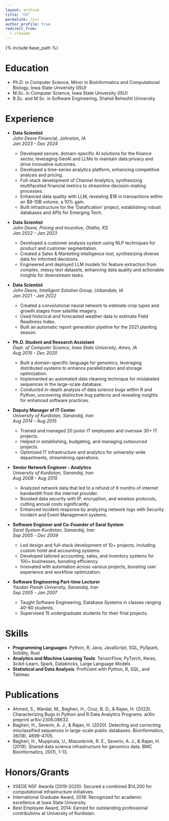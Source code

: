 ```yaml
---
layout: archive
title: "CV"
permalink: /cv/
author_profile: true
redirect_from:
  - /resume
---
```


{% include base_path %}

Education
======

* Ph.D. in Computer Science, Minor in Bioinformatics and Computational Biology, Iowa State University (ISU)
* M.Sc. in Computer Science, Iowa State University (ISU)
* B.Sc. and M.Sc. in Software Engineering, Shahid Beheshti University

Experience
======

* **Data Scientist**  
  *John Deere Financial, Johnston, IA*  
  *Jan 2023 - Dec 2024*  
  * Developed secure, domain-specific AI solutions for the finance sector, leveraging GenAI and LLMs to maintain data privacy and drive innovative outcomes.  
  * Developed a time-series analytics platform, enhancing competitive analysis and pricing.  
  * Full-stack development of Channel Analytics, synthesizing multifaceted financial metrics to streamline decision-making processes.  
  * Enhanced data quality with LLM, revealing $1B in transactions within an $8-10B volume, a 10% gain.  
  * Built infrastructure for the 'Datafication' project, establishing robust databases and APIs for Emerging Tech.

* **Data Scientist**  
  *John Deere, Pricing and Incentive, Olathe, KS*  
  *Jan 2022 - Jan 2023*  
  * Developed a customer analysis system using NLP techniques for product and customer segmentation.  
  * Created a Sales & Marketing intelligence tool, synthesizing diverse data for informed decisions.  
  * Engineered and deployed LLM models for feature extraction from complex, messy text datasets, enhancing data quality and actionable insights for downstream tasks.

* **Data Scientist**  
  *John Deere, Intelligent Solution Group, Urbandale, IA*  
  *Jan 2021 - Jan 2022*  
  * Created a convolutional neural network to estimate crop types and growth stages from satellite imagery.  
  * Used historical and forecasted weather data to estimate Field Readiness Index.  
  * Built an automatic report generation pipeline for the 2021 planting season.

* **Ph.D. Student and Research Assistant**  
  *Dept. of Computer Science, Iowa State University, Ames, IA*  
  *Aug 2015 - Dec 2020*  
  * Built a domain-specific language for genomics, leveraging distributed systems to enhance parallelization and storage optimization.  
  * Implemented an automated data cleaning technique for mislabeled sequences in the large-scale database.  
  * Conducted in-depth analysis of data science bugs within R and Python, uncovering distinctive bug patterns and revealing insights for enhanced software practices.

* **Deputy Manager of IT Center**  
  *University of Kurdistan, Sanandaj, Iran*  
  *Aug 2014 - Aug 2015*  
  * Trained and managed 20 junior IT employees and oversaw 30+ IT projects.  
  * Helped in establishing, budgeting, and managing outsourced projects.  
  * Optimized IT infrastructure and analytics for university-wide departments, streamlining operations.

* **Senior Network Engineer - Analytics**  
  *University of Kurdistan, Sanandaj, Iran*  
  *Aug 2008 - Aug 2015*  
  * Analyzed network data that led to a refund of 9 months of internet bandwidth from the internet provider.  
  * Boosted data security with IP, encryption, and wireless protocols, cutting annual costs significantly.  
  * Enhanced incident response by analyzing network logs with Security Incident and Event Management systems.

* **Software Engineer and Co-Founder of Saral System**  
  *Saral System Kurdistan, Sanandaj, Iran*  
  *Sep 2005 - Dec 2009*  
  * Led design and full-stack development of 10+ projects, including custom hotel and accounting systems.  
  * Developed tailored accounting, sales, and inventory systems for 100+ businesses, boosting efficiency.  
  * Innovated with automation across various projects, boosting user experience and workflow optimization.

* **Software Engineering Part-time Lecturer**  
  *Yazdan Panah University, Sanandaj, Iran*  
  *Sep 2005 - Jan 2007*  
  * Taught Software Engineering, Database Systems in classes ranging 40-60 students.  
  * Supervised 15 undergraduate students for their final projects.

Skills
======

* **Programming Languages**: Python, R, Java, JavaScript, SQL, PySpark, Solidity, Rust
* **Analytics and Machine Learning Tools**: TensorFlow, PyTorch, Keras, Scikit-Learn, Spark, Databricks, Large Language Models
* **Statistical and Data Analysis**: Proficient with Python, R, SQL, and Tableau

Publications
======

* Ahmed, S., Wardat, M., Bagheri, H., Cruz, B. D., & Rajan, H. (2023). Characterizing Bugs in Python and R Data Analytics Programs. arXiv preprint arXiv:2306.08632.
* Bagheri, H., Severin, A. J., & Rajan, H. (2020). Detecting and correcting misclassified sequences in large-scale public databases. Bioinformatics, 36(18), 4699-4705.
* Bagheri, H., Muppirala, U., Masonbrink, R. E., Severin, A. J., & Rajan, H. (2019). Shared data science infrastructure for genomics data. BMC Bioinformatics, 20(1), 1-13.

Honors/Grants  
======

* XSEDE NSF Awards (2019-2020): Secured a combined $14,200 for computational infrastructure initiatives.
* International Graduate Award, 2018: Recognized for academic excellence at Iowa State University.
* Best Employee Award, 2014: Earned for outstanding professional contributions at University of Kurdistan.
